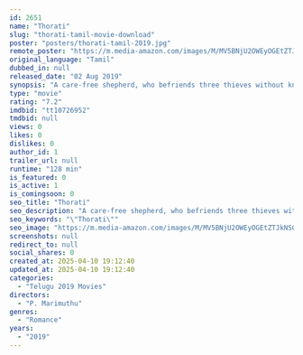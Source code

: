 ```yaml
---
id: 2651
name: "Thorati"
slug: "thorati-tamil-movie-download"
poster: "posters/thorati-tamil-2019.jpg"
remote_poster: "https://m.media-amazon.com/images/M/MV5BNjU2OWEyOGEtZTJkNS00MWM1LWE2MjAtYmFhMWY0MTVkYTdiXkEyXkFqcGdeQXVyMzYxOTQ3MDg@._V1_SX300.jpg"
original_language: "Tamil"
dubbed_in: null
released_date: "02 Aug 2019"
synopsis: "A care-free shepherd, who befriends three thieves without knowing their past, lands in trouble post his marriage ."
type: "movie"
rating: "7.2"
imdbid: "tt10726952"
tmdbid: null
views: 0
likes: 0
dislikes: 0
author_id: 1
trailer_url: null
runtime: "128 min"
is_featured: 0
is_active: 1
is_comingsoon: 0
seo_title: "Thorati"
seo_description: "A care-free shepherd, who befriends three thieves without knowing their past, lands in trouble post his marriage ."
seo_keywords: "\"Thorati\""
seo_image: "https://m.media-amazon.com/images/M/MV5BNjU2OWEyOGEtZTJkNS00MWM1LWE2MjAtYmFhMWY0MTVkYTdiXkEyXkFqcGdeQXVyMzYxOTQ3MDg@._V1_SX300.jpg"
screenshots: null
redirect_to: null
social_shares: 0
created_at: 2025-04-10 19:12:40
updated_at: 2025-04-10 19:12:40
categories:
  - "Telugu 2019 Movies"
directors:
  - "P. Marimuthu"
genres:
  - "Romance"
years:
  - "2019"
---
```

